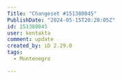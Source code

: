```yaml
---
Title: "Changeset #151380045"
PublishDate: "2024-05-15T20:20:05Z"
id: 151380045
user: kentakta
comment: update
created_by: iD 2.29.0
tags:
  - Montenegro

---
```

